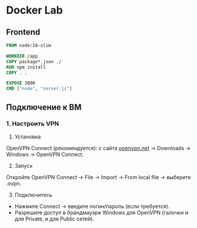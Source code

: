 # Docker Lab

## Frontend

```Dockerfile
FROM node:18-slim

WORKDIR /app
COPY package*.json ./
RUN npm install
COPY . .

EXPOSE 3000
CMD ["node", "server.js"]
```

## Подключение к ВМ

### 1. Настроить VPN

1. Установка

OpenVPN Connect (рекомендуется): с сайта [openvpn.net](https://openvpn.net/client/) → Downloads → Windows → OpenVPN Connect.

2. Запуск

Откройте OpenVPN Connect → File → Import → From local file → выберите .ovpn.

3. Подключитесь

- Нажмите Connect → введите логин/пароль (если требуется).
- Разрешите доступ в брандмауэре Windows для OpenVPN (галочки и для Private, и для Public сетей).

